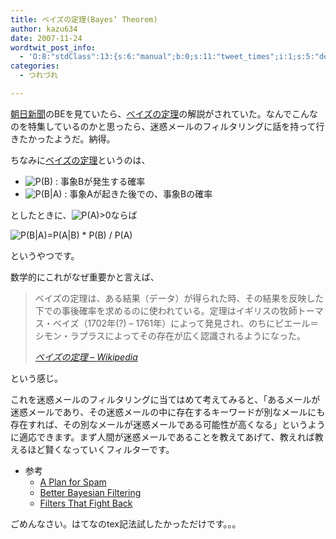 ```yaml
---
title: ベイズの定理(Bayes’ Theorem)
author: kazu634
date: 2007-11-24
wordtwit_post_info:
  - 'O:8:"stdClass":13:{s:6:"manual";b:0;s:11:"tweet_times";i:1;s:5:"delay";i:0;s:7:"enabled";i:1;s:10:"separation";s:2:"60";s:7:"version";s:3:"3.7";s:14:"tweet_template";b:0;s:6:"status";i:2;s:6:"result";a:0:{}s:13:"tweet_counter";i:2;s:13:"tweet_log_ids";a:1:{i:0;i:3315;}s:9:"hash_tags";a:0:{}s:8:"accounts";a:1:{i:0;s:7:"kazu634";}}'
categories:
  - つれづれ

---
```

<div class="section">
<p>
<a href="http://www.asahi.com/" onclick="__gaTracker('send', 'event', 'outbound-article', 'http://www.asahi.com/', '朝日新聞');" target="_blank">朝日新聞</a>のBEを見ていたら、<a href="http://ja.wikipedia.org/wiki/%E3%83%99%E3%82%A4%E3%82%BA%E3%81%AE%E5%AE%9A%E7%90%86" onclick="__gaTracker('send', 'event', 'outbound-article', 'http://ja.wikipedia.org/wiki/%E3%83%99%E3%82%A4%E3%82%BA%E3%81%AE%E5%AE%9A%E7%90%86', 'ベイズの定理');" target="_blank">ベイズの定理</a>の解説がされていた。なんでこんなのを特集しているのかと思ったら、迷惑メールのフィルタリングに話を持って行きたかったようだ。納得。
</p>
  
<p>
    ちなみに<a href="http://ja.wikipedia.org/wiki/%E3%83%99%E3%82%A4%E3%82%BA%E3%81%AE%E5%AE%9A%E7%90%86" onclick="__gaTracker('send', 'event', 'outbound-article', 'http://ja.wikipedia.org/wiki/%E3%83%99%E3%82%A4%E3%82%BA%E3%81%AE%E5%AE%9A%E7%90%86', 'ベイズの定理');" target="_blank">ベイズの定理</a>というのは、
</p>
  
<ul>
<li>
<img src="http://d.hatena.ne.jp/cgi-bin/mimetex.cgi?P&#40;B&#41;" class="tex" alt="P&#40;B&#41;" /> : 事象Bが発生する確率
</li>
<li>
<img src="http://d.hatena.ne.jp/cgi-bin/mimetex.cgi?P&#40;B|A&#41;" class="tex" alt="P&#40;B|A&#41;" /> : 事象Aが起きた後での、事象Bの確率
</li>
</ul>
  
<p>
    としたときに、<img src="http://d.hatena.ne.jp/cgi-bin/mimetex.cgi?P&#40;A&#41;&#62;0" class="tex" alt="P&#40;A&#41;&#62;0" />ならば
</p>
  
<p>
<center>
</center>
</p>
  
<p>
<img src="http://d.hatena.ne.jp/cgi-bin/mimetex.cgi?P&#40;B|A&#41;=P&#40;A|B&#41;~*~P&#40;B&#41;~/~P&#40;A&#41;" class="tex" alt="P&#40;B|A&#41;=P&#40;A|B&#41; * P&#40;B&#41; / P&#40;A&#41;" />
</p></p> 
  
<p>
    というやつです。
</p>
  
<p>
    数学的にこれがなぜ重要かと言えば、
</p>
  
<blockquote title="ベイズの定理:title - Wikipedia" cite="http://ja.wikipedia.org/wiki/%E3%83%99%E3%82%A4%E3%82%BA%E3%81%AE%E5%AE%9A%E7%90%86">
<p>
      ベイズの定理は、ある結果（データ）が得られた時、その結果を反映した下での事後確率を求めるのに使われている。定理はイギリスの牧師トーマス・ベイズ（1702年(?) &#8211; 1761年）によって発見され、のちにピエール＝シモン・ラプラスによってその存在が広く認識されるようになった。
</p>
    
<p>
<cite><a href="http://ja.wikipedia.org/wiki/%E3%83%99%E3%82%A4%E3%82%BA%E3%81%AE%E5%AE%9A%E7%90%86" onclick="__gaTracker('send', 'event', 'outbound-article', 'http://ja.wikipedia.org/wiki/%E3%83%99%E3%82%A4%E3%82%BA%E3%81%AE%E5%AE%9A%E7%90%86', 'ベイズの定理 &#8211; Wikipedia');" target="_blank">ベイズの定理 &#8211; Wikipedia</a></cite>
</p>
</blockquote>
  
<p>
    という感じ。
</p>
  
<p>
    これを迷惑メールのフィルタリングに当てはめて考えてみると、「あるメールが迷惑メールであり、その迷惑メールの中に存在するキーワードが別なメールにも存在すれば、その別なメールが迷惑メールである可能性が高くなる」というように適応できます。まず人間が迷惑メールであることを教えてあげて、教えれば教えるほど賢くなっていくフィルターです。
</p>
  
<ul>
<li>
      参考 <ul>
<li>
<a href="http://practical-scheme.net/trans/spam-j.html" onclick="__gaTracker('send', 'event', 'outbound-article', 'http://practical-scheme.net/trans/spam-j.html', 'A Plan for Spam');" target="_blank">A Plan for Spam</a>
</li>
<li>
<a href="http://practical-scheme.net/trans/better-j.html" onclick="__gaTracker('send', 'event', 'outbound-article', 'http://practical-scheme.net/trans/better-j.html', 'Better Bayesian Filtering');" target="_blank">Better Bayesian Filtering</a>
</li>
<li>
<a href="http://practical-scheme.net/trans/ffb-j.html" onclick="__gaTracker('send', 'event', 'outbound-article', 'http://practical-scheme.net/trans/ffb-j.html', 'Filters That Fight Back');" target="_blank">Filters That Fight Back</a>
</li>
</ul>
</li>
</ul>
  
<p>
    ごめんなさい。はてなのtex記法試したかっただけです。。。
</p>
</div>
